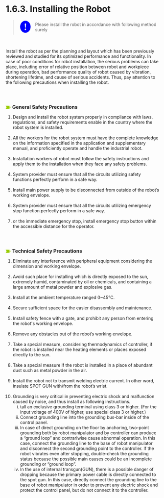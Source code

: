 ﻿# 1.6.3. Installing the Robot

<blockquote>
<table border="0">
    <thead>
        <tr>
            <td>
            <div align="center">
              <img src="../../_assets/강제표시.png" width = 40 height = 40>
            </div>
            </td> 
            <td colspan="4">Please install the robot in accordance with following method surely</td>
        </tr>
    </thead>
</table>  
</blockquote><br>

Install the robot as per the planning and layout which has been previously reviewed and studied for its optimized performance and functionality. In case of poor conditions for robot installation, the serious problems can take place, including error of relative position between robot and workpiece during operation, bad performance quality of robot caused by vibration, shortening lifetime, and cause of serious accidents. Thus, pay attention to the following precautions when installing the robot.

<br><br>

![](../../_assets/말머리이미지.png )<font size = 3> **General Safety Precautions** </font><br>


<ol style="list-style-type:decimal" start="1">
<li>
Design and install the robot system properly in compliance with laws, regulations, and safety requirements enable in the country where the robot system is installed. 
</li><br>
    <li>
All the workers for the robot system must have the complete knowledge on the information specified in the application and supplementary manual, and proficiently operate and handle the industrial robot. 
</li><br>
    <li>
Installation workers of robot must follow the safety instructions and apply them to the installation when they face any safety problems.
</li><br>
    <li>
System provider must ensure that all the circuits utilizing safety functions perfectly perform in a safe way.
</li><br>
    <li>
Install main power supply to be disconnected from outside of the robot’s working envelope. 
</li><br>
    <li>
System provider must ensure that all the circuits utilizing emergency stop function perfectly perform in a safe way.
</li><br>
    <li>
or the immediate emergency stop, install emergency stop button within the accessible distance for the operator.
</li><br>      
</ol>

<br>

![](../../_assets/말머리이미지.png )<font size = 3> **Technical Safety Precautions** </font><br>

<ol style="list-style-type:decimal" start="1">
<li>
Eliminate any interference with peripheral equipment considering the dimension and working envelope. 
</li><br>
    <li>
Avoid such place for installing which is directly exposed to the sun, extremely humid, contaminated by oil or chemicals, and containing a large amount of metal powder and explosive gas.
</li><br>
    <li>
Install at the ambient temperature ranged 0~45℃. 
</li><br>
    <li>
Secure sufficient space for the easier disassembly and maintenance.
</li><br>
    <li>
Install safety fence with a gate, and prohibit any person from entering the robot's working envelope.
</li><br>
    <li>
Remove any obstacles out of the robot’s working envelope.
</li><br>
    <li>
Take a special measure, considering thermodynamics of controller, if the robot is installed near the heating elements or places exposed directly to the sun.
</li><br>
    <li>
Take a special measure if the robot is installed in a place of abundant dust such as metal powder in the air.
</li><br>
    <li>
Install the robot not to transmit welding electric current. In other word, insulate SPOT GUN with/from the robot’s wrist.
</li><br>
    <li>
Grounding is very critical in preventing electric shock and malfunction caused by noise, and thus install as following instructions. 
            <ol style="list-style-type:lower-roman" start="1">
                <li>
tall an exclusive grounding terminal using class 3 or higher. (For the input voltage of 400V of higher, use special class 3 or higher.) 
</li>
<li>
Connect grounding line into the grounding bus-bar inside of the control panel. 
</li>
<li>
In case of direct grounding on the floor by anchoring, two-point grounding both by robot manipulator and by controller can produce a “ground loop” and contrariwise cause abnormal operation. In this case, connect the grounding line to the base of robot manipulator and disconnect the second grounding point to the controller. If the robot vibrates even after stopping, double-check the grounding status because the possible main causes could be an incomplete grounding or “ground loop”.
</li>
<li>
In the use of internal transgun(GUN), there is a possible danger of dropping because the primary power cable is directly connected to the spot gun. In this case, directly connect the grounding line to the base of robot manipulator in order to prevent any electric shock and protect the control panel, but do not connect it to the controller.
</li>
</ol>
</li><br>   
</ol>